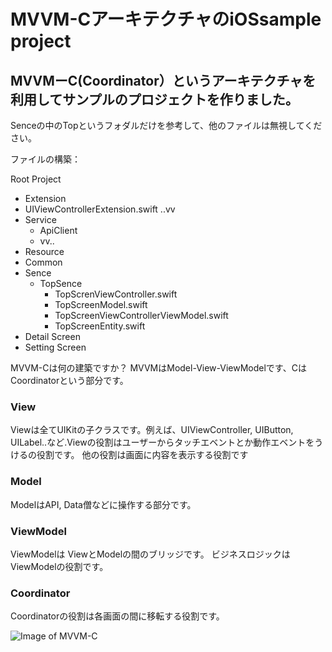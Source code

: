 # MVVM-CアーキテクチャのiOSsample project

## MVVMーC(Coordinator）というアーキテクチャを利用してサンプルのプロジェクトを作りました。

Senceの中のTopというフォダルだけを参考して、他のファイルは無視してください。

ファイルの構築：

Root Project
  - Extension
   - UIViewControllerExtension.swift ..vv
  - Service
    - ApiClient
    - vv..
  - Resource
  - Common
  - Sence
    - TopSence
      - TopScrenViewController.swift
      - TopScreenModel.swift
      - TopScreenViewControllerViewModel.swift
      - TopScreenEntity.swift 
   - Detail Screen
   - Setting Screen


MVVM-Cは何の建築ですか？
MVVMはModel-View-ViewModelです、CはCoordinatorという部分です。



### View
Viewは全てUIKitの子クラスです。例えば、UIViewController, UIButton, UILabel..など.Viewの役割はユーザーからタッチエベントとか動作エベントをうけるの役割です。
他の役割は画面に内容を表示する役割です

### Model

ModelはAPI, Data僧などに操作する部分です。

### ViewModel

ViewModelは ViewとModelの間のブリッジです。
ビジネスロジックは ViewModelの役割です。

### Coordinator
Coordinatorの役割は各画面の間に移転する役割です。

 
![Image of MVVM-C](https://marcosantadev.com/wp-content/uploads/mvvm-c.jpg?v=1)

